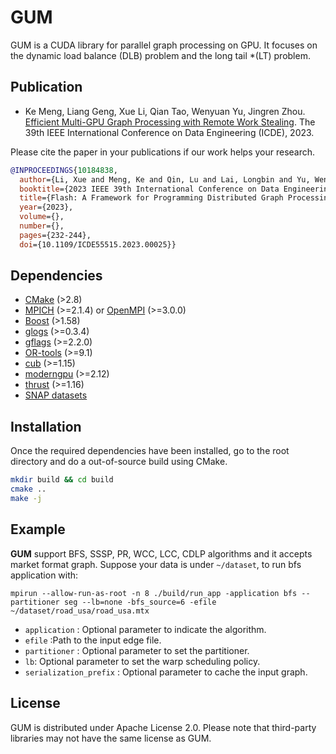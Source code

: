 # GUM
GUM is a CUDA library for parallel graph processing on GPU. It focuses on the dynamic load balance (DLB) problem and the long tail *(LT) problem.

## Publication
- Ke Meng, Liang Geng, Xue Li, Qian Tao, Wenyuan Yu, Jingren Zhou. [Efficient Multi-GPU Graph Processing with Remote Work Stealing](https://ieeexplore.ieee.org/document/10184847). The 39th IEEE International Conference on Data Engineering (ICDE), 2023.

Please cite the paper in your publications if our work helps your research.
```bibtex
@INPROCEEDINGS{10184838,
  author={Li, Xue and Meng, Ke and Qin, Lu and Lai, Longbin and Yu, Wenyuan and Qian, Zhengping and Lin, Xuemin and Zhou, Jingren},
  booktitle={2023 IEEE 39th International Conference on Data Engineering (ICDE)}, 
  title={Flash: A Framework for Programming Distributed Graph Processing Algorithms}, 
  year={2023},
  volume={},
  number={},
  pages={232-244},
  doi={10.1109/ICDE55515.2023.00025}}
```

## Dependencies
- [CMake](https://cmake.org/download/) (>2.8)
- [MPICH](https://www.mpich.org/) (>=2.1.4) or [OpenMPI](https://www.open-mpi.org/) (>=3.0.0)
- [Boost](https://www.boost.org/) (>1.58)
- [glogs](https://github.com/google/glog) (>=0.3.4)
- [gflags](https://github.com/gflags/gflags) (>=2.2.0)
- [OR-tools](https://github.com/google/or-tools) (>=9.1)
- [cub](https://github.com/NVIDIA/cub) (>=1.15)
- [moderngpu](https://github.com/moderngpu/moderngpu) (>=2.12)
- [thrust](https://github.com/NVIDIA/thrust) (>=1.16)
- [SNAP datasets](https://snap.stanford.edu/data/index.html)

## Installation

Once the required dependencies have been installed, go to the root directory and do a out-of-source build using CMake.

```bash
mkdir build && cd build
cmake ..
make -j
```

## Example

**GUM** support BFS, SSSP, PR, WCC, LCC, CDLP algorithms and it accepts market format graph. Suppose your data is under `~/dataset`, to run bfs application with:

`mpirun --allow-run-as-root -n 8 ./build/run_app -application bfs --partitioner seg --lb=none -bfs_source=6 -efile ~/dataset/road_usa/road_usa.mtx`

- `application` : Optional parameter to indicate the algorithm.
- `efile` :Path to the input edge file.
- `partitioner` : Optional parameter to set the partitioner.
- `lb`: Optional parameter to set the warp scheduling policy.
- `serialization_prefix` : Optional parameter to cache the input graph.

## License
GUM is distributed under Apache License 2.0. Please note that third-party libraries may not have the same license as GUM.
